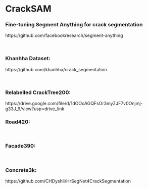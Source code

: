 # CrackSAM
<h3>Fine-tuning Segment Anything for crack segmentation</h3>
https://github.com/facebookresearch/segment-anything

&nbsp;

<h3> Khanhha Dataset: </h3>
https://github.com/khanhha/crack_segmentation

&nbsp;

<h3>Relabelled CrackTree200:</h3>
https://drive.google.com/file/d/1dOOoAGQFsOr3myZJF7v0Onjmj-g33J_9/view?usp=drive_link
&nbsp;


<h3>Road420:</h3>

&nbsp;

<h3>Facade390:</h3>

&nbsp;

<h3>Concrete3k:</h3>
https://github.com/CHDyshli/HrSegNet4CrackSegmentation

